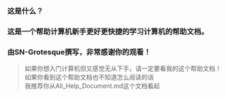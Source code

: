 ### 这是什么？

### 这是一个帮助计算机新手更好更快捷的学习计算机的帮助文档。
### 由SN-Grotesque撰写，非常感谢你的观看！

> 如果你想入门计算机但又感觉无从下手，请一定要看我的这个帮助文档！<br>
> 如果你看到这个帮助文档也不知道怎么阅读的话<br>
> 我推荐你从All_Help_Document.md这个文档看起
